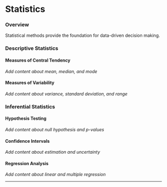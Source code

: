 # Statistics

### Overview

Statistical methods provide the foundation for data-driven decision making.

### Descriptive Statistics

#### Measures of Central Tendency
*Add content about mean, median, and mode*

#### Measures of Variability
*Add content about variance, standard deviation, and range*

### Inferential Statistics

#### Hypothesis Testing
*Add content about null hypothesis and p-values*

#### Confidence Intervals
*Add content about estimation and uncertainty*

#### Regression Analysis
*Add content about linear and multiple regression*

---
